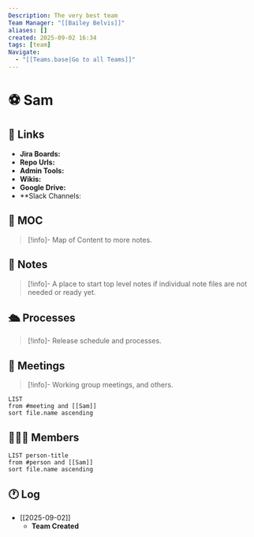 ```yaml
---
Description: The very best team
Team Manager: "[[Bailey Belvis]]"
aliases: []
created: 2025-09-02 16:34
tags: [team]
Navigate:
  - "[[Teams.base|Go to all Teams]]"
---
```

# ⚽ Sam

## 🔗 Links

- **Jira Boards:** 
- **Repo Urls:**
- **Admin Tools:**
- **Wikis:**
- **Google Drive:**
- **Slack Channels:

## 🧭 MOC

> [!info]-
> Map of Content to more notes.

## 📓 Notes

> [!info]-
> A place to start top level notes if individual note files are not needed or ready yet.

## 🛳 Processes

> [!info]-
> Release schedule and processes.

## 📆 Meetings

> [!info]-
> Working group meetings, and others.

```dataview
LIST
from #meeting and [[Sam]]
sort file.name ascending
```

## 🧑‍🤝‍🧑 Members

```dataview
LIST person-title
from #person and [[Sam]]
sort file.name ascending
```

## 🕐 Log

- [[2025-09-02]]
	- **Team Created**

